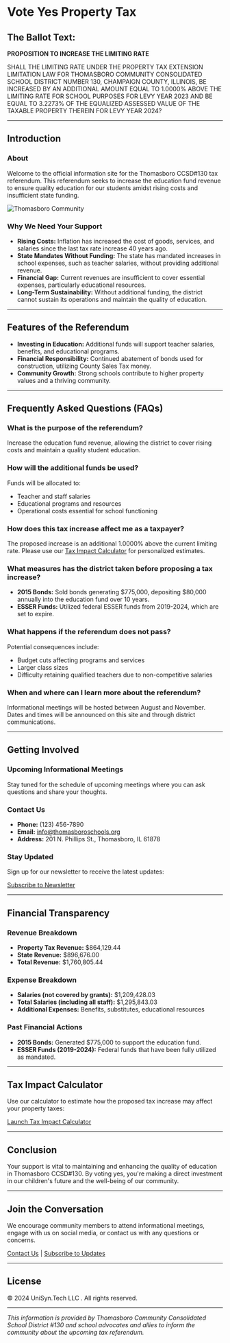 # Vote Yes Property Tax

## The Ballot Text:

**PROPOSITION TO INCREASE THE LIMITING RATE**

SHALL THE LIMITING RATE UNDER THE PROPERTY TAX EXTENSION LIMITATION LAW FOR THOMASBORO COMMUNITY CONSOLIDATED SCHOOL DISTRICT NUMBER 130, CHAMPAIGN COUNTY, ILLINOIS, BE INCREASED BY AN ADDITIONAL AMOUNT EQUAL TO 1.0000% ABOVE THE LIMITING RATE FOR SCHOOL PURPOSES FOR LEVY YEAR 2023 AND BE EQUAL TO 3.2273% OF THE EQUALIZED ASSESSED VALUE OF THE TAXABLE PROPERTY THEREIN FOR LEVY YEAR 2024?

---

## Introduction

### About

Welcome to the official information site for the Thomasboro CCSD#130 tax referendum. This referendum seeks to increase the education fund revenue to ensure quality education for our students amidst rising costs and insufficient state funding.

![Thomasboro Community](https://example.com/thomasboro-community.jpg)

### Why We Need Your Support

- **Rising Costs:** Inflation has increased the cost of goods, services, and salaries since the last tax rate increase 40 years ago.
- **State Mandates Without Funding:** The state has mandated increases in school expenses, such as teacher salaries, without providing additional revenue.
- **Financial Gap:** Current revenues are insufficient to cover essential expenses, particularly educational resources.
- **Long-Term Sustainability:** Without additional funding, the district cannot sustain its operations and maintain the quality of education.

---

## Features of the Referendum

- **Investing in Education:** Additional funds will support teacher salaries, benefits, and educational programs.
- **Financial Responsibility:** Continued abatement of bonds used for construction, utilizing County Sales Tax money.
- **Community Growth:** Strong schools contribute to higher property values and a thriving community.

---

## Frequently Asked Questions (FAQs)

### What is the purpose of the referendum?

Increase the education fund revenue, allowing the district to cover rising costs and maintain a quality student education.

### How will the additional funds be used?

Funds will be allocated to:

- Teacher and staff salaries
- Educational programs and resources
- Operational costs essential for school functioning

### How does this tax increase affect me as a taxpayer?

The proposed increase is an additional 1.0000% above the current limiting rate. Please use our [Tax Impact Calculator](#tax-impact-calculator) for personalized estimates.

### What measures has the district taken before proposing a tax increase?

- **2015 Bonds:** Sold bonds generating $775,000, depositing $80,000 annually into the education fund over 10 years.
- **ESSER Funds:** Utilized federal ESSER funds from 2019-2024, which are set to expire.

### What happens if the referendum does not pass?

Potential consequences include:

- Budget cuts affecting programs and services
- Larger class sizes
- Difficulty retaining qualified teachers due to non-competitive salaries

### When and where can I learn more about the referendum?

Informational meetings will be hosted between August and November. Dates and times will be announced on this site and through district communications.

---

## Getting Involved

### Upcoming Informational Meetings

Stay tuned for the schedule of upcoming meetings where you can ask questions and share your thoughts.

### Contact Us

- **Phone:** (123) 456-7890
- **Email:** info@thomasboroschools.org
- **Address:** 201 N. Phillips St., Thomasboro, IL 61878

### Stay Updated

Sign up for our newsletter to receive the latest updates:

[Subscribe to Newsletter](#)

---

## Financial Transparency

### Revenue Breakdown

- **Property Tax Revenue:** $864,129.44
- **State Revenue:** $896,676.00
- **Total Revenue:** $1,760,805.44

### Expense Breakdown

- **Salaries (not covered by grants):** $1,209,428.03
- **Total Salaries (including all staff):** $1,295,843.03
- **Additional Expenses:** Benefits, substitutes, educational resources

### Past Financial Actions

- **2015 Bonds:** Generated $775,000 to support the education fund.
- **ESSER Funds (2019-2024):** Federal funds that have been fully utilized as mandated.

---

## Tax Impact Calculator

Use our calculator to estimate how the proposed tax increase may affect your property taxes:

[Launch Tax Impact Calculator](#)

---

## Conclusion

Your support is vital to maintaining and enhancing the quality of education in Thomasboro CCSD#130. By voting yes, you're making a direct investment in our children's future and the well-being of our community.

---

## Join the Conversation

We encourage community members to attend informational meetings, engage with us on social media, or contact us with any questions or concerns.

[Contact Us](#contact-us) | [Subscribe to Updates](#stay-updated)

---

## License

© 2024 UniSyn.Tech LLC . All rights reserved.

---

*This information is provided by Thomasboro Community Consolidated School District #130 and school advocates and allies to inform the community about the upcoming tax referendum.*
